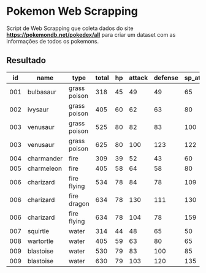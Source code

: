 # Pokemon Web Scrapping
Script de Web Scrapping que coleta dados do site <b>https://pokemondb.net/pokedex/all</b> para criar um dataset com as informações de todos os pokemons.

## Resultado
id|name|type|total|hp|attack|defense|sp_attack|sp_defense|speed|sprite
|-|-|-|-|-|-|-|-|-|-|-|
001|bulbasaur|grass poison|318|45|49|49|65|65|45|![](https://img.pokemondb.net/sprites/sword-shield/icon/bulbasaur.png)
002|ivysaur|grass poison|405|60|62|63|80|80|60|![](https://img.pokemondb.net/sprites/sword-shield/icon/ivysaur.png)
003|venusaur|grass poison|525|80|82|83|100|100|80|![](https://img.pokemondb.net/sprites/sword-shield/icon/venusaur.png)
003|venusaur|grass poison|625|80|100|123|122|120|80|![](https://img.pokemondb.net/sprites/sword-shield/icon/venusaur-mega.png)
004|charmander|fire|309|39|52|43|60|50|65|![](https://img.pokemondb.net/sprites/sword-shield/icon/charmander.png)
005|charmeleon|fire|405|58|64|58|80|65|80|![](https://img.pokemondb.net/sprites/sword-shield/icon/charmeleon.png)
006|charizard|fire flying|534|78|84|78|109|85|100|![](https://img.pokemondb.net/sprites/sword-shield/icon/charizard.png)
006|charizard|fire dragon|634|78|130|111|130|85|100|![](https://img.pokemondb.net/sprites/sword-shield/icon/charizard-mega-x.png)
006|charizard|fire flying|634|78|104|78|159|115|100|![](https://img.pokemondb.net/sprites/sword-shield/icon/charizard-mega-y.png)
007|squirtle|water|314|44|48|65|50|64|43|![](https://img.pokemondb.net/sprites/sword-shield/icon/squirtle.png)
008|wartortle|water|405|59|63|80|65|80|58|![](https://img.pokemondb.net/sprites/sword-shield/icon/wartortle.png)
009|blastoise|water|530|79|83|100|85|105|78|![](https://img.pokemondb.net/sprites/sword-shield/icon/blastoise.png)
009|blastoise|water|630|79|103|120|135|115|78|![](https://img.pokemondb.net/sprites/sword-shield/icon/blastoise-mega.png)

